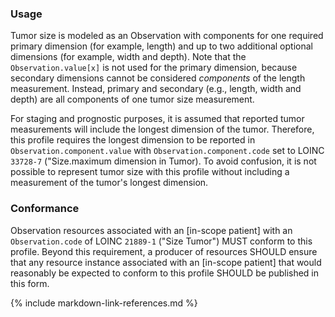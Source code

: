 ### Usage

Tumor size is modeled as an Observation with components for one required primary dimension (for example, length) and up to two additional optional dimensions (for example, width and depth). Note that the `Observation.value[x]` is not used for the primary dimension, because secondary dimensions cannot be considered _components_ of the length measurement. Instead, primary and secondary (e.g., length, width and depth) are all components of one tumor size measurement.

For staging and prognostic purposes, it is assumed that reported tumor measurements will include the longest dimension of the tumor. Therefore, this profile requires the longest dimension to be reported in `Observation.component.value` with `Observation.component.code` set to LOINC `33728-7` ("Size.maximum dimension in Tumor). To avoid confusion, it is not possible to represent tumor size with this profile without including a measurement of the tumor's longest dimension.

### Conformance

Observation resources associated with an [in-scope patient] with an `Observation.code` of LOINC `21889-1` ("Size Tumor") MUST conform to this profile. Beyond this requirement, a producer of resources SHOULD ensure that any resource instance associated with an [in-scope patient] that would reasonably be expected to conform to this profile SHOULD be published in this form.

{% include markdown-link-references.md %}
